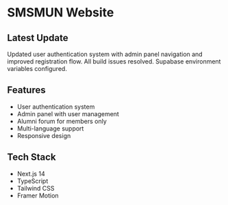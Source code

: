 # SMSMUN Website

## Latest Update
Updated user authentication system with admin panel navigation and improved registration flow. All build issues resolved. Supabase environment variables configured.

## Features
- User authentication system
- Admin panel with user management
- Alumni forum for members only
- Multi-language support
- Responsive design

## Tech Stack
- Next.js 14
- TypeScript
- Tailwind CSS
- Framer Motion
